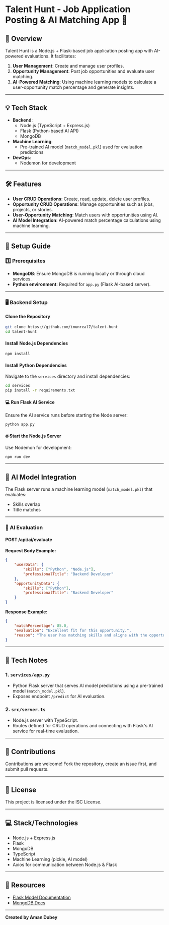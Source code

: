# Talent Hunt - Job Application Posting & AI Matching App 🚀

## 🌟 **Overview**

Talent Hunt is a Node.js + Flask-based job application posting app with AI-powered evaluations. It facilitates:

1. **User Management**: Create and manage user profiles.
2. **Opportunity Management**: Post job opportunities and evaluate user matching.
3. **AI-Powered Matching**: Using machine learning models to calculate a user-opportunity match percentage and generate insights.

---

## 💡 **Tech Stack**

- **Backend**:
    - Node.js (TypeScript + Express.js)
    - Flask (Python-based AI API)
    - MongoDB
- **Machine Learning**:
    - Pre-trained AI model (`match_model.pkl`) used for evaluation predictions
- **DevOps**:
    - Nodemon for development

---

## 🛠️ **Features**

- **User CRUD Operations**: Create, read, update, delete user profiles.
- **Opportunity CRUD Operations**: Manage opportunities such as jobs, projects, or stories.
- **User-Opportunity Matching**: Match users with opportunities using AI.
- **AI Model Integration**: AI-powered match percentage calculations using machine learning.

---

## 🚀 **Setup Guide**

### 1️⃣ **Prerequisites**

- **MongoDB**: Ensure MongoDB is running locally or through cloud services.
- **Python environment**: Required for `app.py` (Flask AI-based server).

---

### 🖥️ **Backend Setup**

#### Clone the Repository

```bash
git clone https://github.com/imunreal7/talent-hunt
cd talent-hunt
```

#### Install Node.js Dependencies

```bash
npm install
```

#### Install Python Dependencies

Navigate to the `services` directory and install dependencies:

```bash
cd services
pip install -r requirements.txt
```

#### 💻 Run Flask AI Service

Ensure the AI service runs before starting the Node server:

```bash
python app.py
```

#### 🔥 Start the Node.js Server

Use Nodemon for development:

```bash
npm run dev
```

---

## 🧠 **AI Model Integration**

The Flask server runs a machine learning model (`match_model.pkl`) that evaluates:

- Skills overlap
- Title matches

---

### 🔹 AI Evaluation

#### **POST /api/ai/evaluate**

**Request Body Example:**

```json
{
    "userData": {
        "skills": ["Python", "Node.js"],
        "professionalTitle": "Backend Developer"
    },
    "opportunityData": {
        "skills": ["Python"],
        "professionalTitle": "Backend Developer"
    }
}
```

**Response Example:**

```json
{
    "matchPercentage": 85.0,
    "evaluation": "Excellent fit for this opportunity.",
    "reason": "The user has matching skills and aligns with the opportunity title."
}
```

---

## 📄 **Tech Notes**

### 1. `services/app.py`

- Python Flask server that serves AI model predictions using a pre-trained model (`match_model.pkl`).
- Exposes endpoint `/predict` for AI evaluation.

### 2. `src/server.ts`

- Node.js server with TypeScript.
- Routes defined for CRUD operations and connecting with Flask's AI service for real-time evaluation.

---

## 💬 **Contributions**

Contributions are welcome! Fork the repository, create an issue first, and submit pull requests.

---

## 🛑 **License**

This project is licensed under the ISC License.

---

## 💻 **Stack/Technologies**

- Node.js + Express.js
- Flask
- MongoDB
- TypeScript
- Machine Learning (pickle, AI model)
- Axios for communication between Node.js & Flask

---

## 🔗 **Resources**

- [Flask Model Documentation](https://flask.palletsprojects.com/)
- [MongoDB Docs](https://www.mongodb.com/docs/manual/)

---

**Created by Aman Dubey**

